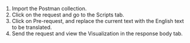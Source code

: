 1. Import the Postman collection.
2. Click on the request and go to the Scripts tab.
3. Click on Pre-request, and replace the current text with the English text to be translated.
4. Send the request and view the Visualization in the response body tab.